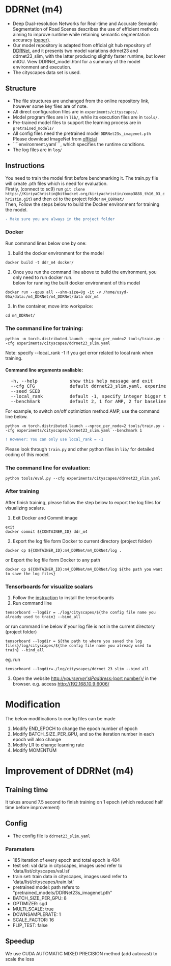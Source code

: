# DDRNet (m4)

- Deep Dual-resolution Networks for Real-time and Accurate Semantic Segmentation of Road Scenes describes the use of efficient methods aiming to improve runtime while retaining semantic segmentation accuracy ([paper](https://paperswithcode.com/paper/deep-dual-resolution-networks-for-real-time)).  
- Our model repository is adapted from official git hub repository of [DDRNet](https://github.com/chenjun2hao/DDRNet.pytorch), and it presents two model variations ddrnet23 and ddrnet23_slim, with the latter producing slightly faster runtime, but lower mIOU. View DDRNet_model.html for a summary of the model environment and execution.
- The cityscapes data set is used.

## Structure  
- The file structures are unchanged from the online repository link, however some key files are of note.  
- All direct configuration files are in ```experiments/cityscapes/```.   
- Model program files are in ```lib/```, while its execution files are in ```tools/```.  
- Pre-trained model files to support the learning process are in ```pretrained_models/```  
- All config files need the pretrained model ```DDRNet23s_imagenet.pth``` Please download ImageNet from [official](https://github.com/ydhongHIT/DDRNet)  
- ````environment.yaml```, which specifies the runtime conditions.  
- The log files are in ```log/```  

## Instructions  
You need to train the model first before benchmarking it. The train.py file will create .pth files which is need for evaluation.   
Firstly, (connect to sc9) run ```git clone https://KiriyaChristin@bitbucket.org/kiriyachristin/comp3888_th16_03_christin.git```) and then ```cd``` to the project folder ```m4_DDRNet/```      
Then, Follow the steps below to build the Docker environment for training the model.
```diff
- Make sure you are always in the project folder
```
### Docker
Run command lines below one by one:  
1. build the docker environment for the model  

```
docker build -t ddr_m4 docker/ 
```
2. Once you run the command line above to build the environment, you only need to run docker run.  
   below for running the built docker environment of this model  
```
docker run --gpus all --shm-size=8g -it -v /home/usyd-05a/data:/m4_DDRNet/m4_DDRNet/data ddr_m4 
```
3. In the container, move into workpalce:
```
cd m4_DDRNet/
```

### The command line for training:  
```
python -m torch.distributed.launch --nproc_per_node=2 tools/train.py --cfg experiments/cityscapes/ddrnet23_slim.yaml
```
Note: specify --local_rank -1 if you get error related to local rank when training.
#### Command line arguments avaliable:
<pre>
  -h, --help            show this help message and exit
  --cfg CFG             default ddrnet23_slim.yaml, experiment configure file name
  --seed SEED
  --local_rank          default -1, specify integer bigger than -1 for distributed training
  --benchmark           default 2, 1 for AMP, 2 for baseline, 3 for channel.last and 4 for channel.last and AMP
</pre>

For example, to switch on/off optimiztion method AMP, use the command line below.  
```
python -m torch.distributed.launch --nproc_per_node=2 tools/train.py --cfg experiments/cityscapes/ddrnet23_slim.yaml --benchmark 1
```  
```diff
! However: You can only use local_rank = -1  
```
Please look through ```train.py``` and other python files in ```lib/``` for detailed coding of this model.  

### The command line for evaluation:  
```
python tools/eval.py --cfg experiments/cityscapes/ddrnet23_slim.yaml
```  
### After training
After finish training, please follow the step below to export the log files for visualizing scalars.  
1. Exit Docker and Commit image
```
exit
docker commit ${CONTAINER_ID} ddr_m4
```
2. Export the log file form Docker to current directory (project folder)
```
docker cp ${CONTAINER_ID}:m4_DDRNet/m4_DDRNet/log .
```  

or Export the log file form Docker to any path
```
docker cp ${CONTAINER_ID}:m4_DDRNet/m4_DDRNet/log ${the path you want to save the log files}
```

### Tensorboards for visualize scalars
1. Follow the [instruction](https://github.com/pytorch/kineto/blob/main/tb_plugin/README.md) to install the tensorboards  
2. Run command line
```
tensorboard --logdir = ./log/cityscapes/${the config file name you already used to train} --bind_all
```  
or run command line below if your log file is not in the current directory (project folder)  
```
tensorboard --logdir = ${the path to where you saved the log files}/log/cityscapes/${the config file name you already used to train} --bind_all
```
eg. run  
```
tensorboard --logdir=./log/cityscapes/ddrnet_23_slim --bind_all
```  
3. Open the website <u>http://${your server's IP address}:${port number}/</u> in the browser. e.g. access <u>http://192.168.10.9:6006/</u>

# Modification
The below modifications to config files can be made  
1. Modify END_EPOCH to change the epoch number of epoch  
2. Modify BATCH_SIZE_PER_GPU, and so the iteration number in each epoch will also change  
3. Modify LR to change learning rate   
4. Modify MOMENTUM  

# Improvement of DDRNet (m4)  
## Training time  
It takes around 7.5 second to finish training on 1 epoch (which reduced half time before improvement)  
## Config  
- The config file is ```ddrnet23_slim.yaml```  
### Paramaters  
- 185 iteration of every epoch and total epoch is 484  
- test set: val data in cityscapes, images used refer to 'data/list/cityscapes/val.lst'  
- train set: train data in cityscapes, images used refer to 'data/list/cityscapes/train.lst'  
- pretrained model: path refers to "pretrained_models/DDRNet23s_imagenet.pth"  
- BATCH_SIZE_PER_GPU: 8  
- OPTIMIZER: sgd  
- MULTI_SCALE: true  
- DOWNSAMPLERATE: 1  
- SCALE_FACTOR: 16
- FLIP_TEST: false
## Speedup 
We use CUDA AUTOMATIC MIXED PRECISION method (add autocast) to scale the loss  